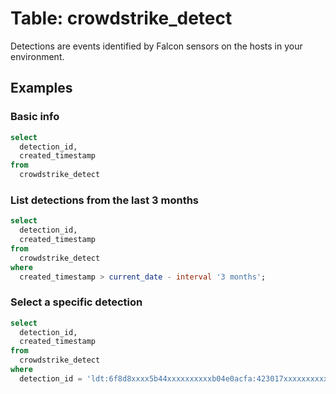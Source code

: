# Table: crowdstrike_detect

Detections are events identified by Falcon sensors on the hosts in your environment.

## Examples

### Basic info

```sql
select
  detection_id,
  created_timestamp
from
  crowdstrike_detect
```

### List detections from the last 3 months

```sql
select
  detection_id,
  created_timestamp
from
  crowdstrike_detect
where
  created_timestamp > current_date - interval '3 months';
```

### Select a specific detection

```sql
select
  detection_id,
  created_timestamp
from
  crowdstrike_detect
where
  detection_id = 'ldt:6f8d8xxxx5b44xxxxxxxxxxb04e0acfa:423017xxxxxxxxxx41'
```
